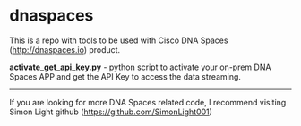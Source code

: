 # dnaspaces

This is a repo with tools to be used with Cisco DNA Spaces (http://dnaspaces.io) product.

**activate_get_api_key.py** -  python script to activate your on-prem DNA Spaces APP and get the API Key to access the data streaming.

-----------------------

If you are looking for more DNA Spaces related code, I recommend visiting Simon Light github (https://github.com/SimonLight001)

